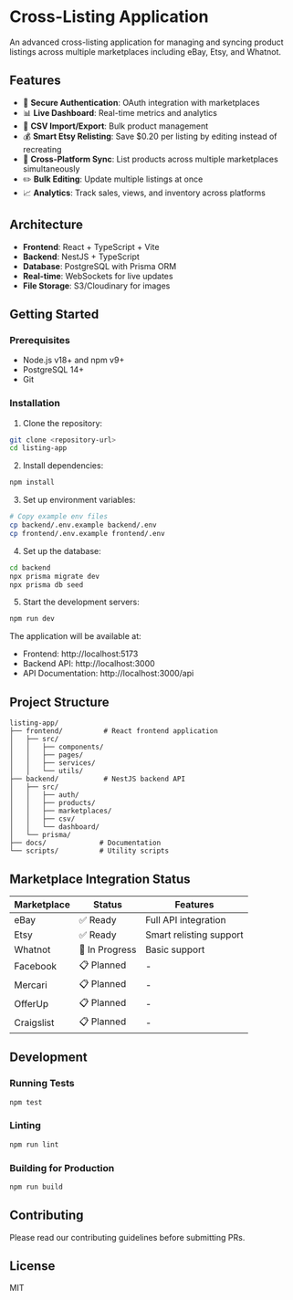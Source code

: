 # Cross-Listing Application

An advanced cross-listing application for managing and syncing product listings across multiple marketplaces including eBay, Etsy, and Whatnot.

## Features

- 🔐 **Secure Authentication**: OAuth integration with marketplaces
- 📊 **Live Dashboard**: Real-time metrics and analytics
- 📁 **CSV Import/Export**: Bulk product management
- 💰 **Smart Etsy Relisting**: Save $0.20 per listing by editing instead of recreating
- 🔄 **Cross-Platform Sync**: List products across multiple marketplaces simultaneously
- ✏️ **Bulk Editing**: Update multiple listings at once
- 📈 **Analytics**: Track sales, views, and inventory across platforms

## Architecture

- **Frontend**: React + TypeScript + Vite
- **Backend**: NestJS + TypeScript
- **Database**: PostgreSQL with Prisma ORM
- **Real-time**: WebSockets for live updates
- **File Storage**: S3/Cloudinary for images

## Getting Started

### Prerequisites

- Node.js v18+ and npm v9+
- PostgreSQL 14+
- Git

### Installation

1. Clone the repository:
```bash
git clone <repository-url>
cd listing-app
```

2. Install dependencies:
```bash
npm install
```

3. Set up environment variables:
```bash
# Copy example env files
cp backend/.env.example backend/.env
cp frontend/.env.example frontend/.env
```

4. Set up the database:
```bash
cd backend
npx prisma migrate dev
npx prisma db seed
```

5. Start the development servers:
```bash
npm run dev
```

The application will be available at:
- Frontend: http://localhost:5173
- Backend API: http://localhost:3000
- API Documentation: http://localhost:3000/api

## Project Structure

```
listing-app/
├── frontend/          # React frontend application
│   ├── src/
│   │   ├── components/
│   │   ├── pages/
│   │   ├── services/
│   │   └── utils/
├── backend/           # NestJS backend API
│   ├── src/
│   │   ├── auth/
│   │   ├── products/
│   │   ├── marketplaces/
│   │   ├── csv/
│   │   └── dashboard/
│   └── prisma/
├── docs/             # Documentation
└── scripts/          # Utility scripts
```

## Marketplace Integration Status

| Marketplace | Status | Features |
|------------|--------|----------|
| eBay | ✅ Ready | Full API integration |
| Etsy | ✅ Ready | Smart relisting support |
| Whatnot | 🚧 In Progress | Basic support |
| Facebook | 📋 Planned | - |
| Mercari | 📋 Planned | - |
| OfferUp | 📋 Planned | - |
| Craigslist | 📋 Planned | - |

## Development

### Running Tests
```bash
npm test
```

### Linting
```bash
npm run lint
```

### Building for Production
```bash
npm run build
```

## Contributing

Please read our contributing guidelines before submitting PRs.

## License

MIT
